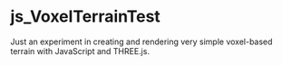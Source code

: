# js_VoxelTerrainTest

Just an experiment in creating and rendering very simple voxel-based terrain
with JavaScript and THREE.js.